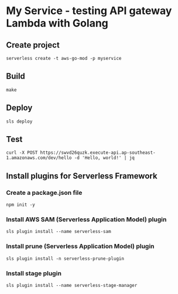 # My Service - testing API gateway Lambda with Golang

## Create project

    serverless create -t aws-go-mod -p myservice

## Build

    make

## Deploy

    sls deploy

## Test

    curl -X POST https://swvd26quzk.execute-api.ap-southeast-1.amazonaws.com/dev/hello -d 'Hello, world!' | jq




## Install plugins for Serverless Framework

### Create a package.json file

    npm init -y
    
### Install AWS SAM (Serverless Application Model) plugin

    sls plugin install --name serverless-sam
    
### Install prune (Serverless Application Model) plugin

    sls plugin install -n serverless-prune-plugin
    
### Install stage plugin

    sls plugin install --name serverless-stage-manager
